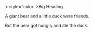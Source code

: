 <!DOCTYPE html>
<html>
	<head>
		<title>Changing the colors!</title>
	</head>
	<body>
		< style="color: >Big Heading</h1>
			<p>A giant bear and a little duck were friends.</p>
			<p>But the bear got hungry and ate the duck.</p>
	</body>
</html>
